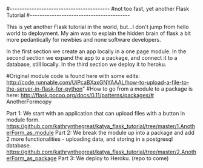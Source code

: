 #-----------------------------------------
#not too fast, yet another Flask Tutorial
#-----------------------------------------

This is yet another Flask tutorial in the world, but...I don't jump from hello world to deployment. My aim was to explain the hidden brain of flask a bit more pedantically for newbies and none software developers. 

In the first section we create an app locally in a one page module. In the second section we expand the app to a package, and connect it to a database, still locally. In the third section we deploy it to heroku. 

#Original module code is found here with some edits: http://code.runnable.com/UiPcaBXaxGNYAAAL/how-to-upload-a-file-to-the-server-in-flask-for-python" 
#How to go from a module to a package is here: http://flask.pocoo.org/docs/0.11/patterns/packages/# AnotherFormcopy

Part 1: We start with an application that can upload files with a button in module form. https://github.com/kathrynthegreat/katya_flask_tutorial/tree/master/1.AnotherForm_as_module
Part 2: We break the module up into a package and add 2 more functionalities - uploading data, and storing in a postgresql database. 
https://github.com/kathrynthegreat/katya_flask_tutorial/tree/master/2.AnotherForm_as_package
Part 3: We deploy to Heroku. (repo to come)


